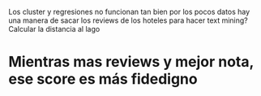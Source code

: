 Los cluster y regresiones no funcionan tan bien por los pocos datos
hay una manera de sacar los reviews de los hoteles para hacer text mining?
Calcular la distancia al lago

# Mientras mas reviews y mejor nota, ese score es más fidedigno